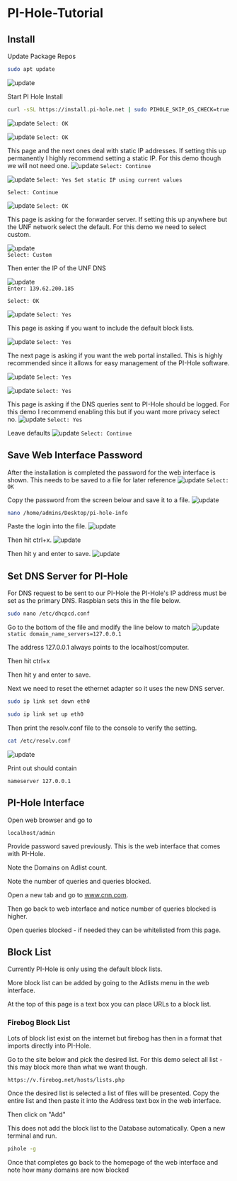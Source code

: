 # PI-Hole-Tutorial
## Install
Update Package Repos

```bash
sudo apt update
```
![update](https://raw.githubusercontent.com/rlentz1236/PI-Hole-Tutorial/main/Capture1.PNG "sudo apt update sample output")

Start PI Hole Install

```bash
curl -sSL https://install.pi-hole.net | sudo PIHOLE_SKIP_OS_CHECK=true bash
```
![update](https://raw.githubusercontent.com/rlentz1236/PI-Hole-Tutorial/main/Capture2.PNG "PI-Hole Install")
`Select: OK`

![update](https://raw.githubusercontent.com/rlentz1236/PI-Hole-Tutorial/main/Capture3.PNG "PI-Hole Install")
`Select: OK`

This page and the next ones deal with static IP addresses. If setting this up permanently I highly recommend setting a static IP. For this demo though we will not need one.
![update](https://raw.githubusercontent.com/rlentz1236/PI-Hole-Tutorial/main/Capture4.PNG "PI-Hole Install")
`Select: Continue`

![update](https://raw.githubusercontent.com/rlentz1236/PI-Hole-Tutorial/main/Capture5.PNG "PI-Hole Install")
`Select: Yes Set static IP using current values`

`Select: Continue` 

![update](https://raw.githubusercontent.com/rlentz1236/PI-Hole-Tutorial/main/Capture6.PNG "PI-Hole Install")
`Select: OK`
 
This page is asking for the forwarder server. If setting this up anywhere but the UNF network select the default. For this demo we need to select custom.

![update](https://raw.githubusercontent.com/rlentz1236/PI-Hole-Tutorial/main/Capture7.PNG "PI-Hole Install")	
`Select: Custom`

Then enter the IP of the UNF DNS

![update](https://raw.githubusercontent.com/rlentz1236/PI-Hole-Tutorial/main/Capture8.PNG "PI-Hole Install")		
`Enter: 139.62.200.185`

`Select: OK`

![update](https://raw.githubusercontent.com/rlentz1236/PI-Hole-Tutorial/main/Capture9.PNG "PI-Hole Install")
`Select: Yes`

This page is asking if you want to include the default block lists.

![update](https://raw.githubusercontent.com/rlentz1236/PI-Hole-Tutorial/main/Capture10.PNG "PI-Hole Install")
`Select: Yes`

The next page is asking if you want the web portal installed. This is highly recommended since it allows for easy management of the PI-Hole software.

![update](https://raw.githubusercontent.com/rlentz1236/PI-Hole-Tutorial/main/Capture11.PNG "PI-Hole Install")
`Select: Yes`

![update](https://raw.githubusercontent.com/rlentz1236/PI-Hole-Tutorial/main/Capture12.PNG "PI-Hole Install")
`Select: Yes`

This page is asking if the DNS queries sent to PI-Hole should be logged. For this demo I recommend enabling this but if you want more privacy select no.
![update](https://raw.githubusercontent.com/rlentz1236/PI-Hole-Tutorial/main/Capture13.PNG "PI-Hole Install")
`Select: Yes`

Leave defaults
![update](https://raw.githubusercontent.com/rlentz1236/PI-Hole-Tutorial/main/Capture14.PNG "PI-Hole Install")
 `Select: Continue`

## Save Web Interface Password
After the installation is completed the password for the web interface is shown. This needs to be saved to a file for later reference
![update](https://raw.githubusercontent.com/rlentz1236/PI-Hole-Tutorial/main/Capture15.PNG "PI-Hole Password")
`Select: OK`

Copy the password from the screen below and save it to a file.
![update](https://raw.githubusercontent.com/rlentz1236/PI-Hole-Tutorial/main/Capture16.PNG "PI-Hole Password")
```bash
nano /home/admins/Desktop/pi-hole-info
```

Paste the login into the file. 
![update](https://raw.githubusercontent.com/rlentz1236/PI-Hole-Tutorial/main/Capture17.PNG "PI-Hole Password")

Then hit ctrl+x. 
![update](https://raw.githubusercontent.com/rlentz1236/PI-Hole-Tutorial/main/Capture18.PNG "PI-Hole Password")

Then hit y and enter to save.
![update](https://raw.githubusercontent.com/rlentz1236/PI-Hole-Tutorial/main/Capture19.PNG "PI-Hole Password")

## Set DNS Server for PI-Hole
For DNS request to be sent to our PI-Hole the PI-Hole's IP address must be set as the primary DNS. Raspbian sets this in the file below.

```bash
sudo nano /etc/dhcpcd.conf
```

Go to the bottom of the file and modify the line below to match
![update](https://raw.githubusercontent.com/rlentz1236/PI-Hole-Tutorial/main/Capture20.PNG "PI-Hole Password")
`static domain_name_servers=127.0.0.1`

The address 127.0.0.1 always points to the localhost/computer.

Then hit ctrl+x

Then hit y and enter to save.

Next we need to reset the ethernet adapter so it uses the new DNS server.

```bash
sudo ip link set down eth0
```

```bash
sudo ip link set up eth0
```

Then print the resolv.conf file to the console to verify the setting.

```bash
cat /etc/resolv.conf
```
![update](https://raw.githubusercontent.com/rlentz1236/PI-Hole-Tutorial/main/Capture21.PNG "PI-Hole Password")

Print out should contain

`nameserver 127.0.0.1`

## PI-Hole Interface
Open web browser and go to

`localhost/admin`

Provide password saved previously. 
This is the web interface that comes with PI-Hole.

Note the Domains on Adlist count.

Note the number of queries and queries blocked.

Open a new tab and go to www.cnn.com.

Then go back to web interface and notice number of queries blocked is higher.

Open queries blocked - if needed they can be whitelisted from this page.

## Block List
Currently PI-Hole is only using the default block lists.

More block list can be added by going to the Adlists menu in the web interface.

At the top of this page is a text box you can place URLs to a block list.

### Firebog Block List
Lots of block list exist on the internet but firebog has then in a format that imports directly into PI-Hole.

Go to the site below and pick the desired list. For this demo select all list - this may block more than what we want though.

`https://v.firebog.net/hosts/lists.php`

Once the desired list is selected a list of files will be presented. Copy the entire list and then paste it into the Address text box in the web interface.

Then click on "Add"

This does not add the block list to the Database automatically. Open a new terminal and run.

```bash
pihole -g
```

Once that completes go back to the homepage of the web interface and note how many domains are now blocked



